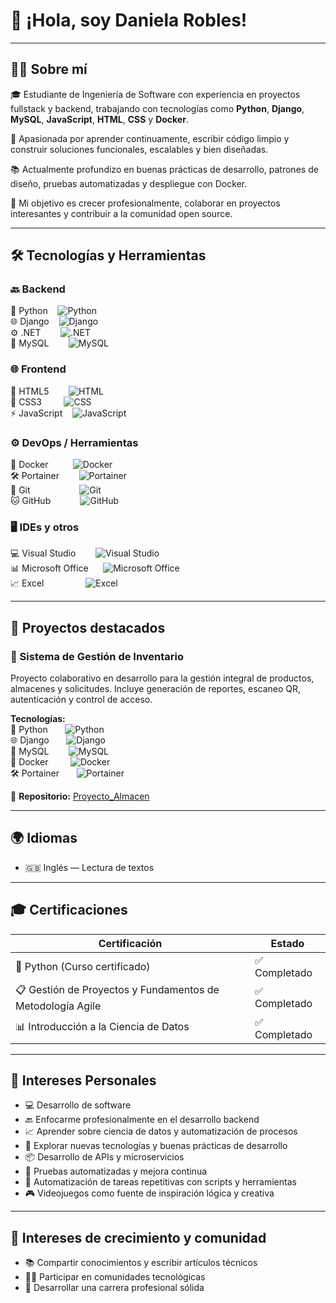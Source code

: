 # 👋 ¡Hola, soy Daniela Robles!

---

## 👩‍💻 Sobre mí

🎓 Estudiante de Ingeniería de Software con experiencia en proyectos fullstack y backend, trabajando con tecnologías como **Python**, **Django**, **MySQL**, **JavaScript**, **HTML**, **CSS** y **Docker**.

🚀 Apasionada por aprender continuamente, escribir código limpio y construir soluciones funcionales, escalables y bien diseñadas.

📚 Actualmente profundizo en buenas prácticas de desarrollo, patrones de diseño, pruebas automatizadas y despliegue con Docker.

🎯 Mi objetivo es crecer profesionalmente, colaborar en proyectos interesantes y contribuir a la comunidad open source.

---

## 🛠️ Tecnologías y Herramientas

### 🔙 Backend  
🐍 Python &nbsp;&nbsp; ![Python](https://img.shields.io/badge/Python-3776AB?style=flat&logo=python&logoColor=white)  
🌐 Django &nbsp;&nbsp; ![Django](https://img.shields.io/badge/Django-092E20?style=flat&logo=django&logoColor=white)  
⚙️ .NET &nbsp;&nbsp;&nbsp;&nbsp;&nbsp;&nbsp; ![.NET](https://img.shields.io/badge/.NET-512BD4?style=flat&logo=dotnet&logoColor=white)  
🐬 MySQL &nbsp;&nbsp;&nbsp;&nbsp;&nbsp;&nbsp; ![MySQL](https://img.shields.io/badge/MySQL-4479A1?style=flat&logo=mysql&logoColor=white)  

### 🌐 Frontend  
📄 HTML5 &nbsp;&nbsp;&nbsp;&nbsp;&nbsp;&nbsp; ![HTML](https://img.shields.io/badge/HTML5-E34F26?style=flat&logo=html5&logoColor=white)  
🎨 CSS3 &nbsp;&nbsp;&nbsp;&nbsp;&nbsp;&nbsp;&nbsp; ![CSS](https://img.shields.io/badge/CSS3-1572B6?style=flat&logo=css3&logoColor=white)  
⚡ JavaScript &nbsp;&nbsp; ![JavaScript](https://img.shields.io/badge/JavaScript-F7DF1E?style=flat&logo=javascript&logoColor=black)  

### ⚙️ DevOps / Herramientas  
🐳 Docker &nbsp;&nbsp;&nbsp;&nbsp;&nbsp;&nbsp;&nbsp;&nbsp; ![Docker](https://img.shields.io/badge/Docker-2496ED?style=flat&logo=docker&logoColor=white)  
🛠️ Portainer &nbsp;&nbsp;&nbsp;&nbsp;&nbsp;&nbsp; ![Portainer](https://img.shields.io/badge/Portainer-13BEF9?style=flat&logo=portainer&logoColor=white)  
🔧 Git &nbsp;&nbsp;&nbsp;&nbsp;&nbsp;&nbsp;&nbsp;&nbsp;&nbsp;&nbsp;&nbsp;&nbsp;&nbsp;&nbsp;&nbsp;&nbsp;&nbsp;&nbsp; ![Git](https://img.shields.io/badge/Git-F05032?style=flat&logo=git&logoColor=white)  
🐱 GitHub &nbsp;&nbsp;&nbsp;&nbsp;&nbsp;&nbsp;&nbsp;&nbsp;&nbsp;&nbsp; ![GitHub](https://img.shields.io/badge/GitHub-181717?style=flat&logo=github&logoColor=white)  

### 🖥️ IDEs y otros  
💻 Visual Studio &nbsp;&nbsp;&nbsp;&nbsp;&nbsp;&nbsp; ![Visual Studio](https://img.shields.io/badge/Visual_Studio-5C2D91?style=flat&logo=visual-studio&logoColor=white)  
📊 Microsoft Office &nbsp;&nbsp;&nbsp;&nbsp; ![Microsoft Office](https://img.shields.io/badge/Microsoft_Office-D83B01?style=flat&logo=microsoft-office&logoColor=white)  
📈 Excel &nbsp;&nbsp;&nbsp;&nbsp;&nbsp;&nbsp;&nbsp;&nbsp;&nbsp;&nbsp;&nbsp;&nbsp;&nbsp;&nbsp;&nbsp; ![Excel](https://img.shields.io/badge/Microsoft_Excel-217346?style=flat&logo=microsoft-excel&logoColor=white)  

---

## 🚀 Proyectos destacados

### 🧾 Sistema de Gestión de Inventario  
Proyecto colaborativo en desarrollo para la gestión integral de productos, almacenes y solicitudes. Incluye generación de reportes, escaneo QR, autenticación y control de acceso.

**Tecnologías:**  
🐍 Python &nbsp;&nbsp;&nbsp;&nbsp;&nbsp; ![Python](https://img.shields.io/badge/Python-3776AB?style=flat&logo=python&logoColor=white)  
🌐 Django &nbsp;&nbsp;&nbsp;&nbsp;&nbsp; ![Django](https://img.shields.io/badge/Django-092E20?style=flat&logo=django&logoColor=white)  
🐬 MySQL &nbsp;&nbsp;&nbsp;&nbsp;&nbsp;&nbsp; ![MySQL](https://img.shields.io/badge/MySQL-4479A1?style=flat&logo=mysql&logoColor=white)  
🐳 Docker &nbsp;&nbsp;&nbsp;&nbsp;&nbsp;&nbsp;&nbsp; ![Docker](https://img.shields.io/badge/Docker-2496ED?style=flat&logo=docker&logoColor=white)  
🛠️ Portainer &nbsp;&nbsp;&nbsp;&nbsp;&nbsp; ![Portainer](https://img.shields.io/badge/Portainer-13BEF9?style=flat&logo=portainer&logoColor=white)  

🔗 **Repositorio:** [Proyecto_Almacen](https://github.com/Yas-Mtz/Proyecto_Almacen)

---

## 🌍 Idiomas

- 🇬🇧 Inglés — Lectura de textos

---

## 🎓 Certificaciones

| Certificación                                              | Estado       |
| ---------------------------------------------------------- | ------------ |
| 🐍 Python (Curso certificado)                              | ✅ Completado |
| 📋 Gestión de Proyectos y Fundamentos de Metodología Agile | ✅ Completado |
| 📊 Introducción a la Ciencia de Datos                      | ✅ Completado |

---

## 🎯 Intereses Personales

- 💻 Desarrollo de software  
- 🔙 Enfocarme profesionalmente en el desarrollo backend  
- 📈 Aprender sobre ciencia de datos y automatización de procesos  
- 🚀 Explorar nuevas tecnologías y buenas prácticas de desarrollo  
- 📦 Desarrollo de APIs y microservicios  
- 🧪 Pruebas automatizadas y mejora continua  
- 🤖 Automatización de tareas repetitivas con scripts y herramientas  
- 🎮 Videojuegos como fuente de inspiración lógica y creativa  

---

## 🌱 Intereses de crecimiento y comunidad

- 📚 Compartir conocimientos y escribir artículos técnicos  
- 🧑‍🏫 Participar en comunidades tecnológicas  
- 🌟 Desarrollar una carrera profesional sólida

